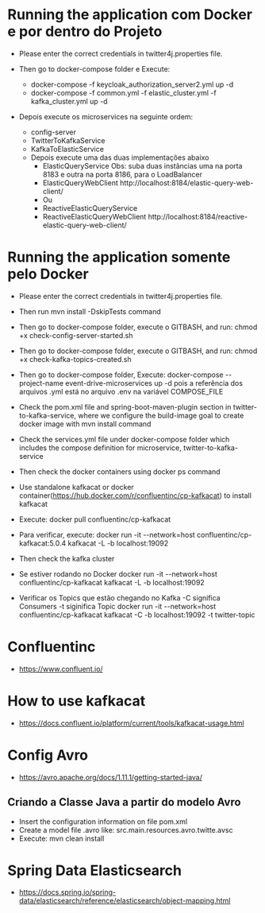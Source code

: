 # Running the application com Docker e por dentro do Projeto 
- Please enter the correct credentials in twitter4j.properties file.
- Then go to docker-compose folder e Execute:
     - docker-compose -f keycloak_authorization_server2.yml up -d
     - docker-compose -f common.yml -f elastic_cluster.yml -f kafka_cluster.yml up -d

- Depois execute os microservices na seguinte ordem:
     - config-server
     - TwitterToKafkaService
     - KafkaToElasticService
     - Depois execute uma das duas implementações abaixo
       - ElasticQueryService  Obs: suba duas instâncias uma na porta 8183 e outra na porta 8186, para o LoadBalancer
       - ElasticQueryWebClient   http://localhost:8184/elastic-query-web-client/
       - Ou
       - ReactiveElasticQueryService
       - ReactiveElasticQueryWebClient    http://localhost:8184/reactive-elastic-query-web-client/

# Running the application somente pelo Docker
- Please enter the correct credentials in twitter4j.properties file.
- Then run mvn install -DskipTests command
- Then go to docker-compose folder, execute o GITBASH, and run: chmod +x check-config-server-started.sh
- Then go to docker-compose folder, execute o GITBASH, and run: chmod +x check-kafka-topics-created.sh
- Then go to docker-compose folder, Execute: docker-compose --project-name event-drive-microservices up -d pois a referência dos arquivos .yml está no arquivo .env na variável COMPOSE_FILE
- Check the pom.xml file and spring-boot-maven-plugin section in twitter-to-kafka-service, where we configure 
the build-image goal to create docker image with mvn install command
- Check the services.yml file under docker-compose folder which includes the compose definition 
for microservice, twitter-to-kafka-service
- Then check the docker containers using docker ps command
- Use standalone kafkacat or docker container(https://hub.docker.com/r/confluentinc/cp-kafkacat) to install kafkacat
- Execute: docker pull confluentinc/cp-kafkacat
- Para verificar, execute: docker run -it --network=host confluentinc/cp-kafkacat:5.0.4 kafkacat -L -b localhost:19092
- Then check the kafka cluster

- Se estiver rodando no Docker
    docker run -it --network=host confluentinc/cp-kafkacat kafkacat -L -b localhost:19092

- Verificar os Topics que estão chegando no Kafka
   -C significa Consumers
   -t siginifica Topic
   docker run -it --network=host confluentinc/cp-kafkacat kafkacat -C -b localhost:19092 -t twitter-topic

# Confluentinc
- https://www.confluent.io/

# How to use kafkacat
- https://docs.confluent.io/platform/current/tools/kafkacat-usage.html


# Config Avro
- https://avro.apache.org/docs/1.11.1/getting-started-java/

## Criando a Classe Java a partir do modelo Avro
- Insert the configuration information on file pom.xml
- Create a model file .avro like: src.main.resources.avro.twitte.avsc
- Execute: mvn clean install

# Spring Data Elasticsearch
- https://docs.spring.io/spring-data/elasticsearch/reference/elasticsearch/object-mapping.html